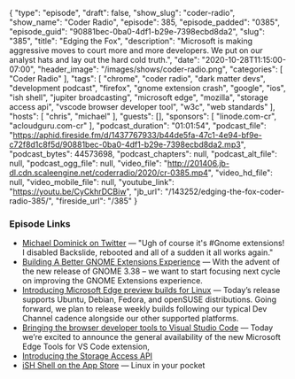 {
  "type": "episode",
  "draft": false,
  "show_slug": "coder-radio",
  "show_name": "Coder Radio",
  "episode": 385,
  "episode_padded": "0385",
  "episode_guid": "90881bec-0ba0-4df1-b29e-7398ecbd8da2",
  "slug": "385",
  "title": "Edging the Fox",
  "description": "Microsoft is making aggressive moves to court more and more developers. We put on our analyst hats and lay out the hard cold truth.",
  "date": "2020-10-28T11:15:00-07:00",
  "header_image": "/images/shows/coder-radio.png",
  "categories": [
    "Coder Radio"
  ],
  "tags": [
    "chrome",
    "coder radio",
    "dark matter devs",
    "development podcast",
    "firefox",
    "gnome extension crash",
    "google",
    "ios",
    "ish shell",
    "jupiter broadcasting",
    "microsoft edge",
    "mozilla",
    "storage access api",
    "vscode browser developer tool",
    "w3c",
    "web standards"
  ],
  "hosts": [
    "chris",
    "michael"
  ],
  "guests": [],
  "sponsors": [
    "linode.com-cr",
    "acloudguru.com-cr"
  ],
  "podcast_duration": "01:01:54",
  "podcast_file": "https://aphid.fireside.fm/d/1437767933/b44de5fa-47c1-4e94-bf9e-c72f8d1c8f5d/90881bec-0ba0-4df1-b29e-7398ecbd8da2.mp3",
  "podcast_bytes": 44573698,
  "podcast_chapters": null,
  "podcast_alt_file": null,
  "podcast_ogg_file": null,
  "video_file": "http://201406.jb-dl.cdn.scaleengine.net/coderradio/2020/cr-0385.mp4",
  "video_hd_file": null,
  "video_mobile_file": null,
  "youtube_link": "https://youtu.be/CyCkhrDCBiw",
  "jb_url": "/143252/edging-the-fox-coder-radio-385/",
  "fireside_url": "/385"
}


### Episode Links

  * [Michael Dominick on Twitter](https://twitter.com/dominucco/status/1320516359114182657 "Michael Dominick on Twitter") — "Ugh of course it's #Gnome extensions! I disabled Backslide, rebooted and all of a sudden it all works again."
  * [Building A Better GNOME Extensions Experience](https://blogs.gnome.org/gnome-shell-extensions/ "Building A Better GNOME Extensions Experience") — With the advent of the new release of GNOME 3.38 – we want to start focusing next cycle on improving the GNOME Extensions experience.
  * [Introducing Microsoft Edge preview builds for Linux](https://blogs.windows.com/msedgedev/2020/10/20/microsoft-edge-dev-linux/ "Introducing Microsoft Edge preview builds for Linux") — Today’s release supports Ubuntu, Debian, Fedora, and openSUSE distributions. Going forward, we plan to release weekly builds following our typical Dev Channel cadence alongside our other supported platforms.
  * [Bringing the browser developer tools to Visual Studio Code](https://blogs.windows.com/msedgedev/2020/10/01/microsoft-edge-tools-vscode/ "Bringing the browser developer tools to Visual Studio Code") — Today we’re excited to announce the general availability of the new Microsoft Edge Tools for VS Code extension, 
  * [Introducing the Storage Access API](https://blogs.windows.com/msedgedev/2020/07/08/introducing-storage-access-api/ "Introducing the Storage Access API")
  * [‎iSH Shell on the App Store](https://apps.apple.com/us/app/ish-shell/id1436902243 "‎iSH Shell on the App Store") — Linux in your pocket


